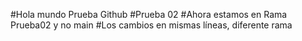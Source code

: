 #Hola mundo Prueba Github
#Prueba 02
#Ahora estamos en Rama Prueba02 y no main
#Los cambios en mismas líneas, diferente rama
